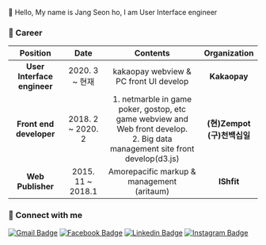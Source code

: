👋 Hello, My name is Jang Seon ho, I am User Interface engineer

### :running: Career

|        **Position**         |     **Date**      |                                                            **Contents**                                                            |        **Organization**         |
| :-------------------------: | :---------------: | :--------------------------------------------------------------------------------------------------------------------------------: | :-----------------------------: |
| **User Interface engineer** |  2020. 3 ~ 현재   |                                               kakaopay webview & PC front UI develop                                               |          **Kakaopay**           |
|   **Front end developer**   | 2018. 2 ~ 2020. 2 | 1. netmarble in game poker, gostop, etc game webview and Web front develop.<br /> 2. Big data management site front develop(d3.js) | **(현)Zempot<br/>(구)천백십일** |
|      **Web Publisher**      | 2015. 11 ~ 2018.1 |                                          Amorepacific markup & management<br />(aritaum)                                           |           **IShfit**            |

### :calling: Connect with me

[![Gmail Badge](https://img.shields.io/badge/Gmail-d14836?style=flat-square&logo=Gmail&logoColor=white&link=mailto:lovejang0915@gmail.com)](mailto:lovejang0915@gmail.com)
[![Facebook Badge](https://img.shields.io/badge/facebook-1877f2?style=flat-square&logo=facebook&logoColor=white&link=https://www.facebook.com/seonho.jang1)](https://www.facebook.com/seonho.jang1)
[![Linkedin Badge](https://img.shields.io/badge/-LinkedIn-blue?style=flat-square&logo=Linkedin&logoColor=white&link=https://www.linkedin.com/in/seonho-jang-460685176)](https://www.linkedin.com/in/seonho-jang-460685176)
[![Instagram Badge](https://img.shields.io/badge/-Instagram-5851DB?style=flat-square&logo=Instagram&logoColor=white&link=https://www.instagram.com/janggo)](https://www.instagram.com/janggo)
